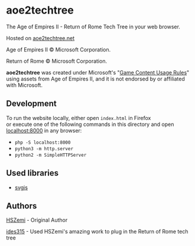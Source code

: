 # aoe2techtree
The Age of Empires II - Return of Rome Tech Tree in your web browser.

Hosted on [aoe2techtree.net](https://aoe2techtree.net)

Age of Empires II © Microsoft Corporation.

Return of Rome © Microsoft Corporation.

**aoe2techtree** was created under Microsoft's "[Game Content Usage Rules](https://www.xbox.com/en-us/developers/rules)" using assets from Age of Empires II,
and it is not endorsed by or affiliated with Microsoft.

## Development

To run the website locally, either open `index.html` in Firefox  
or execute one of the following commands in this directory and 
open [localhost:8000](http://localhost:8000) in any browser:

 - `php -S localhost:8000`
 - `python3 -m http.server`
 - `python2 -m SimpleHTTPServer`

## Used libraries

 - [svgjs](https://svgjs.dev/)

## Authors

[HSZemi](https://github.com/hszemi) - Original Author

[ides315](https://github.com/ides315) - Used HSZemi's amazing work to plug in the Return of Rome tech tree
